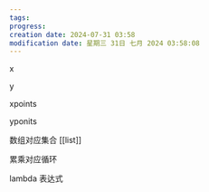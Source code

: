 ```yaml
---
tags: 
progress: 
creation date: 2024-07-31 03:58
modification date: 星期三 31日 七月 2024 03:58:08
---
```

x 

y 

xpoints 

yponits 


数组对应集合 [[list]]

累乘对应循环

lambda 表达式


